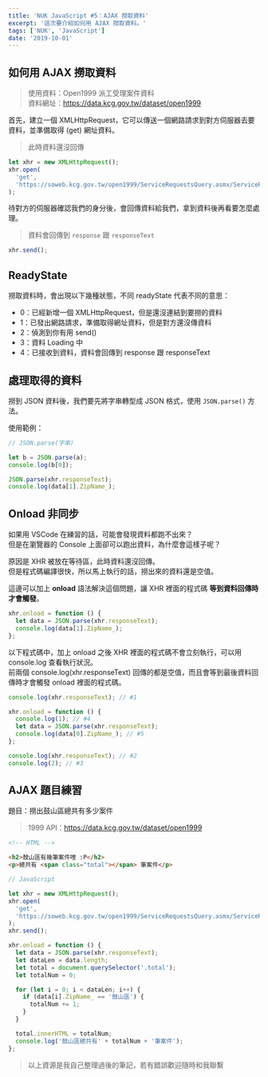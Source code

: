 ```yaml
---
title: 'NUK JavaScript #5：AJAX 撈取資料'
excerpt: '這次要介紹如何用 AJAX 撈取資料。'
tags: ['NUK', 'JavaScript']
date: '2019-10-01'
---
```


## 如何用 AJAX 撈取資料

> 使用資料：Open1999 派工受理案件資料  
> 資料網址：https://data.kcg.gov.tw/dataset/open1999

首先，建立一個 XMLHttpRequest，它可以傳送一個網路請求到對方伺服器去要資料，並準備取得 (get) 網址資料。

> 此時資料還沒回傳

```javascript
let xhr = new XMLHttpRequest();
xhr.open(
  'get',
  'https://soweb.kcg.gov.tw/open1999/ServiceRequestsQuery.asmx/ServiceRequestsQuery?startdate=&enddate='
);
```

待對方的伺服器確認我們的身分後，會回傳資料給我們，拿到資料後再看要怎麼處理。

> 資料會回傳到 `response` 跟 `responseText`

```javascript
xhr.send();
```

## ReadyState

撈取資料時，會出現以下幾種狀態，不同 readyState 代表不同的意思：

- 0：已經新增一個 XMLHttpRequest，但是還沒連結到要撈的資料
- 1：已發出網路請求，準備取得網址資料，但是對方還沒傳資料
- 2：偵測到你有用 send()
- 3：資料 Loading 中
- 4：已接收到資料，資料會回傳到 response 跟 responseText

## 處理取得的資料

撈到 JSON 資料後，我們要先將字串轉型成 JSON 格式，使用 `JSON.parse()` 方法。

使用範例：

```javascript
// JSON.parse(字串)

let b = JSON.parse(a);
console.log(b[0]);

JSON.parse(xhr.responseText);
console.log(data[1].ZipName_);
```

## Onload 非同步

如果用 VSCode 在練習的話，可能會發現資料都跑不出來？  
但是在瀏覽器的 Console 上面卻可以跑出資料，為什麼會這樣子呢？

原因是 XHR 被放在等待區，此時資料還沒回傳。  
但是程式碼編譯很快，所以馬上執行的話，撈出來的資料還是空值。

這邊可以加上 **onload** 語法解決這個問題，讓 XHR 裡面的程式碼 **等到資料回傳時才會觸發**。

```javascript
xhr.onload = function () {
  let data = JSON.parse(xhr.responseText);
  console.log(data[1].ZipName_);
};
```

以下程式碼中，加上 onload 之後 XHR 裡面的程式碼不會立刻執行，可以用 console.log 查看執行狀況。  
前兩個 console.log(xhr.responseText) 回傳的都是空值，而且會等到最後資料回傳時才會觸發 onload 裡面的程式碼。

```javascript
console.log(xhr.responseText); // #1

xhr.onload = function () {
  console.log(1); // #4
  let data = JSON.parse(xhr.responseText);
  console.log(data[0].ZipName_); // #5
};

console.log(xhr.responseText); // #2
console.log(2); // #3
```

## AJAX 題目練習

題目：撈出鼓山區總共有多少案件

> 1999 API：https://data.kcg.gov.tw/dataset/open1999

```html
<!-- HTML -->

<h2>鼓山區有幾筆案件哩 :P</h2>
<p>總共有 <span class="total"></span> 筆案件</p>
```

```javascript
// JavaScript

let xhr = new XMLHttpRequest();
xhr.open(
  'get',
  'https://soweb.kcg.gov.tw/open1999/ServiceRequestsQuery.asmx/ServiceRequestsQuery?startdate=&enddate='
);
xhr.send();

xhr.onload = function () {
  let data = JSON.parse(xhr.responseText);
  let dataLen = data.length;
  let total = document.querySelector('.total');
  let totalNum = 0;

  for (let i = 0; i < dataLen; i++) {
    if (data[i].ZipName_ == '鼓山區') {
      totalNum += 1;
    }
  }

  total.innerHTML = totalNum;
  console.log('鼓山區總共有' + totalNum + '筆案件');
};
```

> 以上資源是我自己整理過後的筆記，若有錯誤歡迎隨時和我聯繫
